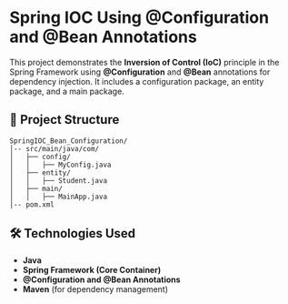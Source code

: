 # Spring IOC Using @Configuration and @Bean Annotations

This project demonstrates the **Inversion of Control (IoC)** principle in the Spring Framework using **@Configuration** and **@Bean** annotations for dependency injection. It includes a configuration package, an entity package, and a main package.

## 📂 Project Structure

```
SpringIOC_Bean_Configuration/
│-- src/main/java/com/
│   ├── config/
│   │   ├── MyConfig.java
│   ├── entity/
│   │   ├── Student.java
│   ├── main/
│   │   ├── MainApp.java
│-- pom.xml
```

## 🛠 Technologies Used

- **Java**
- **Spring Framework (Core Container)**
- **@Configuration and @Bean Annotations**
- **Maven** (for dependency management)


